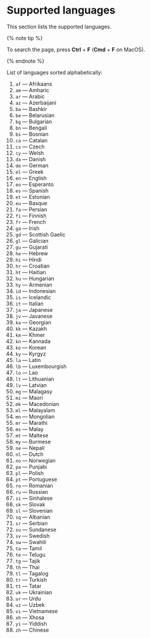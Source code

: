 # Supported languages

This section lists the supported languages.

{% note tip %}

To search the page, press **Ctrl** + **F** (**Cmd** + **F** on MacOS).

{% endnote %}

List of languages sorted alphabetically:

1. `af` — Afrikaans
1. `am` — Amharic
1. `ar` — Arabic
1. `az` — Azerbaijani
1. `ba` — Bashkir
1. `be` — Belarusian
1. `bg` — Bulgarian
1. `bn` — Bengali
1. `bs` — Bosnian
1. `ca` — Catalan
1. `cs` — Czech
1. `cy` — Welsh
1. `da` — Danish
1. `de` — German
1. `el` — Greek
1. `en` — English
1. `eo` — Esperanto
1. `es` — Spanish
1. `et` — Estonian
1. `eu` — Basque
1. `fa` — Persian
1. `fi` — Finnish
1. `fr` — French
1. `ga` — Irish
1. `gd` — Scottish Gaelic
1. `gl` — Galician
1. `gu` — Gujarati
1. `he` — Hebrew
1. `hi` — Hindi
1. `hr` — Croatian
1. `ht` — Haitian
1. `hu` — Hungarian
1. `hy` — Armenian
1. `id` — Indonesian
1. `is` — Icelandic
1. `it` — Italian
1. `ja` — Japanese
1. `jv` — Javanese
1. `ka` — Georgian
1. `kk` — Kazakh
1. `km` — Khmer
1. `kn` — Kannada
1. `ko` — Korean
1. `ky` — Kyrgyz
1. `la` — Latin
1. `lb` — Luxembourgish
1. `lo` — Lao
1. `lt` — Lithuanian
1. `lv` — Latvian
1. `mg` — Malagasy
1. `mi` — Maori
1. `mk` — Macedonian
1. `ml` — Malayalam
1. `mn` — Mongolian
1. `mr` — Marathi
1. `ms` — Malay
1. `mt` — Maltese
1. `my` — Burmese
1. `ne` — Nepali
1. `nl` — Dutch
1. `no` — Norwegian
1. `pa` — Punjabi
1. `pl` — Polish
1. `pt` — Portuguese
1. `ro` — Romanian
1. `ru` — Russian
1. `si` — Sinhalese
1. `sk` — Slovak
1. `sl` — Slovenian
1. `sq` — Albanian
1. `sr` — Serbian
1. `su` — Sundanese
1. `sv` — Swedish
1. `sw` — Swahili
1. `ta` — Tamil
1. `te` — Telugu
1. `tg` — Tajik
1. `th` — Thai
1. `tl` — Tagalog
1. `tr` — Turkish
1. `tt` — Tatar
1. `uk` — Ukrainian
1. `ur` — Urdu
1. `uz` — Uzbek
1. `vi` — Vietnamese
1. `xh` — Xhosa
1. `yi` — Yiddish
1. `zh` — Chinese
